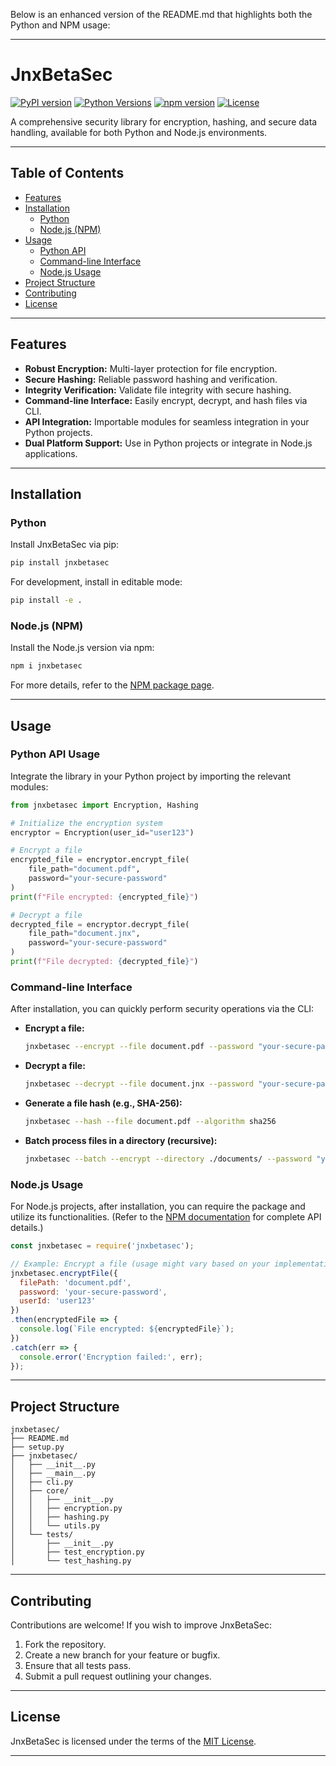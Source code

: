 Below is an enhanced version of the README.md that highlights both the Python and NPM usage:

---

# JnxBetaSec

[![PyPI version](https://img.shields.io/pypi/v/jnxbetasec.svg)](https://test.pypi.org/project/jnxbetasec)  [![Python Versions](https://img.shields.io/pypi/pyversions/jnxbetasec.svg)](https://test.pypi.org/project/jnxbetasec/)  [![npm version](https://img.shields.io/npm/v/jnxbetasec.svg)](https://www.npmjs.com/package/jnxbetasec)  [![License](https://img.shields.io/pypi/l/jnxbetasec.svg)](https://github.com/JNX03/jnxbetasec/blob/main/LICENSE)

A comprehensive security library for encryption, hashing, and secure data handling, available for both Python and Node.js environments.

---

## Table of Contents

- [Features](#features)
- [Installation](#installation)
  - [Python](#python)
  - [Node.js (NPM)](#nodejs-npm)
- [Usage](#usage)
  - [Python API](#python-api-usage)
  - [Command-line Interface](#command-line-interface)
  - [Node.js Usage](#nodejs-usage)
- [Project Structure](#project-structure)
- [Contributing](#contributing)
- [License](#license)

---

## Features

- **Robust Encryption:** Multi-layer protection for file encryption.
- **Secure Hashing:** Reliable password hashing and verification.
- **Integrity Verification:** Validate file integrity with secure hashing.
- **Command-line Interface:** Easily encrypt, decrypt, and hash files via CLI.
- **API Integration:** Importable modules for seamless integration in your Python projects.
- **Dual Platform Support:** Use in Python projects or integrate in Node.js applications.

---

## Installation

### Python

Install JnxBetaSec via pip:

```bash
pip install jnxbetasec
```

For development, install in editable mode:

```bash
pip install -e .
```

### Node.js (NPM)

Install the Node.js version via npm:

```bash
npm i jnxbetasec
```

For more details, refer to the [NPM package page](https://www.npmjs.com/package/jnxbetasec).

---

## Usage

### Python API Usage

Integrate the library in your Python project by importing the relevant modules:

```python
from jnxbetasec import Encryption, Hashing

# Initialize the encryption system
encryptor = Encryption(user_id="user123")

# Encrypt a file
encrypted_file = encryptor.encrypt_file(
    file_path="document.pdf",
    password="your-secure-password"
)
print(f"File encrypted: {encrypted_file}")

# Decrypt a file
decrypted_file = encryptor.decrypt_file(
    file_path="document.jnx",
    password="your-secure-password"
)
print(f"File decrypted: {decrypted_file}")
```

### Command-line Interface

After installation, you can quickly perform security operations via the CLI:

- **Encrypt a file:**

  ```bash
  jnxbetasec --encrypt --file document.pdf --password "your-secure-password"
  ```

- **Decrypt a file:**

  ```bash
  jnxbetasec --decrypt --file document.jnx --password "your-secure-password"
  ```

- **Generate a file hash (e.g., SHA-256):**

  ```bash
  jnxbetasec --hash --file document.pdf --algorithm sha256
  ```

- **Batch process files in a directory (recursive):**

  ```bash
  jnxbetasec --batch --encrypt --directory ./documents/ --password "your-secure-password" --recursive
  ```

### Node.js Usage

For Node.js projects, after installation, you can require the package and utilize its functionalities. (Refer to the [NPM documentation](https://www.npmjs.com/package/jnxbetasec) for complete API details.)

```javascript
const jnxbetasec = require('jnxbetasec');

// Example: Encrypt a file (usage might vary based on your implementation)
jnxbetasec.encryptFile({
  filePath: 'document.pdf',
  password: 'your-secure-password',
  userId: 'user123'
})
.then(encryptedFile => {
  console.log(`File encrypted: ${encryptedFile}`);
})
.catch(err => {
  console.error('Encryption failed:', err);
});
```

---

## Project Structure

```plaintext
jnxbetasec/
├── README.md
├── setup.py
├── jnxbetasec/
│   ├── __init__.py
│   ├── __main__.py
│   ├── cli.py
│   ├── core/
│   │   ├── __init__.py
│   │   ├── encryption.py
│   │   ├── hashing.py
│   │   └── utils.py
│   └── tests/
│       ├── __init__.py
│       ├── test_encryption.py
│       └── test_hashing.py
```

---

## Contributing

Contributions are welcome! If you wish to improve JnxBetaSec:

1. Fork the repository.
2. Create a new branch for your feature or bugfix.
3. Ensure that all tests pass.
4. Submit a pull request outlining your changes.

---

## License

JnxBetaSec is licensed under the terms of the [MIT License](https://github.com/JNX03/jnxbetasec/blob/main/LICENSE).

---

